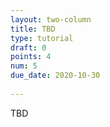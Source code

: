 ```yaml
---
layout: two-column
title: TBD
type: tutorial
draft: 0
points: 4
num: 5
due_date: 2020-10-30
    
---
```

TBD